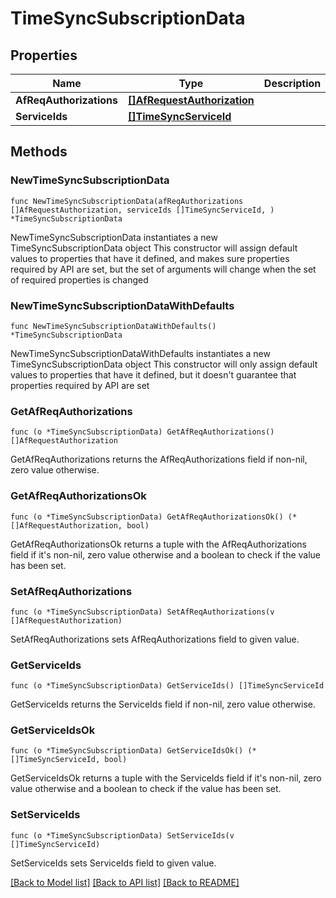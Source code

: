 # TimeSyncSubscriptionData

## Properties

Name | Type | Description | Notes
------------ | ------------- | ------------- | -------------
**AfReqAuthorizations** | [**[]AfRequestAuthorization**](AfRequestAuthorization.md) |  | 
**ServiceIds** | [**[]TimeSyncServiceId**](TimeSyncServiceId.md) |  | 

## Methods

### NewTimeSyncSubscriptionData

`func NewTimeSyncSubscriptionData(afReqAuthorizations []AfRequestAuthorization, serviceIds []TimeSyncServiceId, ) *TimeSyncSubscriptionData`

NewTimeSyncSubscriptionData instantiates a new TimeSyncSubscriptionData object
This constructor will assign default values to properties that have it defined,
and makes sure properties required by API are set, but the set of arguments
will change when the set of required properties is changed

### NewTimeSyncSubscriptionDataWithDefaults

`func NewTimeSyncSubscriptionDataWithDefaults() *TimeSyncSubscriptionData`

NewTimeSyncSubscriptionDataWithDefaults instantiates a new TimeSyncSubscriptionData object
This constructor will only assign default values to properties that have it defined,
but it doesn't guarantee that properties required by API are set

### GetAfReqAuthorizations

`func (o *TimeSyncSubscriptionData) GetAfReqAuthorizations() []AfRequestAuthorization`

GetAfReqAuthorizations returns the AfReqAuthorizations field if non-nil, zero value otherwise.

### GetAfReqAuthorizationsOk

`func (o *TimeSyncSubscriptionData) GetAfReqAuthorizationsOk() (*[]AfRequestAuthorization, bool)`

GetAfReqAuthorizationsOk returns a tuple with the AfReqAuthorizations field if it's non-nil, zero value otherwise
and a boolean to check if the value has been set.

### SetAfReqAuthorizations

`func (o *TimeSyncSubscriptionData) SetAfReqAuthorizations(v []AfRequestAuthorization)`

SetAfReqAuthorizations sets AfReqAuthorizations field to given value.


### GetServiceIds

`func (o *TimeSyncSubscriptionData) GetServiceIds() []TimeSyncServiceId`

GetServiceIds returns the ServiceIds field if non-nil, zero value otherwise.

### GetServiceIdsOk

`func (o *TimeSyncSubscriptionData) GetServiceIdsOk() (*[]TimeSyncServiceId, bool)`

GetServiceIdsOk returns a tuple with the ServiceIds field if it's non-nil, zero value otherwise
and a boolean to check if the value has been set.

### SetServiceIds

`func (o *TimeSyncSubscriptionData) SetServiceIds(v []TimeSyncServiceId)`

SetServiceIds sets ServiceIds field to given value.



[[Back to Model list]](../README.md#documentation-for-models) [[Back to API list]](../README.md#documentation-for-api-endpoints) [[Back to README]](../README.md)


